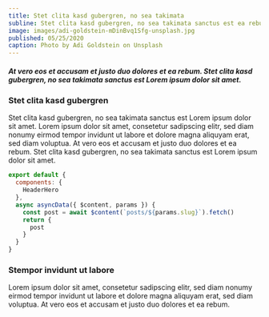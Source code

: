 ```yaml
---
title: Stet clita kasd gubergren, no sea takimata
subline: Stet clita kasd gubergren, no sea takimata sanctus est ea rebum clita takimata sanctus est.
image: images/adi-goldstein-mDinBvq1Sfg-unsplash.jpg
published: 05/25/2020
caption: Photo by Adi Goldstein on Unsplash
---
```


##### At vero eos et accusam et justo duo dolores et ea rebum. Stet clita kasd gubergren, no sea takimata sanctus est Lorem ipsum dolor sit amet.

### Stet clita kasd gubergren

Stet clita kasd gubergren, no sea takimata sanctus est Lorem ipsum dolor sit amet. Lorem ipsum dolor sit amet, consetetur sadipscing elitr, sed diam nonumy eirmod tempor invidunt ut labore et dolore magna aliquyam erat, sed diam voluptua. At vero eos et accusam et justo duo dolores et ea rebum. Stet clita kasd gubergren, no sea takimata sanctus est Lorem ipsum dolor sit amet.

```js
export default {
  components: {
    HeaderHero
  },
  async asyncData({ $content, params }) {
    const post = await $content(`posts/${params.slug}`).fetch()
    return {
      post
    }
  }
}
```

### Stempor invidunt ut labore

Lorem ipsum dolor sit amet, consetetur sadipscing elitr, sed diam nonumy eirmod tempor invidunt ut labore et dolore magna aliquyam erat, sed diam voluptua. At vero eos et accusam et justo duo dolores et ea rebum.
